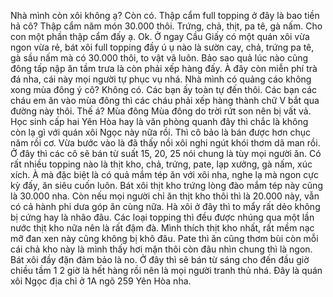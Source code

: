 Nhà mình còn xôi không ạ? Còn có. Thập cẩm full topping ở đây là bao tiền hả cô? Thập cẩm năm món 30.000 thôi. Trứng, chả, thịt, pa tê, gà nấm. Cho con một phần thập cẩm đấy ạ. Ok. Ở ngay Cầu Giấy có một quán xôi vừa ngon vừa rẻ, bát xôi full topping đầy ú ụ nào là sườn cay, chả, trứng pa tê, gà sầu nấm mà có 30.000 thôi, to vật vã luôn. Bảo sao quả lúc nào cũng đông tấp nập ăn tầm trưa là còn phải xếp hàng đấy. À đây còn miễn phí trà đá nha, cái này mọi người tự phục vụ nhá. Nhà mình có quảng cáo không xong mùa đông ý cô? Không có. Các bạn ấy toàn tự đến thôi. Các bạn các cháu em ăn vào mùa đông thì các cháu phải xếp hàng thành chữ V bắt qua đường này thôi. Thế á? Mùa đông Mùa đông do trời rứt son nên bị vất vả. Học sinh cấp hai Yên Hòa hay là văn phòng quanh đây thì chắc là không còn lạ gì với quán xôi Ngọc này nữa rồi. Thì cô bảo là bán được hơn chục năm rồi cơ. Vừa bước vào là đã thấy nồi xôi nghi ngút khói thơm dã man rồi. Ở đây thì các cô sẽ bán từ suất 15, 20, 25 nói chung là tùy mọi người ăn. Có rất nhiều topping nào là thịt kho, chả, trứng, pate, lạp xưởng, gà nấm, xúc xích. À mà đặc biệt là có quả mắm tép ăn với xôi nha, nghe lạ mà ngon cực kỳ đấy, ăn siêu cuốn luôn. Bát xôi thịt kho trứng lòng đào mắm tép này cũng là 30.000 nha. Còn nếu mọi người chỉ ăn thịt kho thôi thì là 20.000 này, vẫn có cả hành phi dưa góp ăn cùng nữa. Hà xôi ở đây thì to mẩy rất dẻo không bị cứng hay là nhão đâu. Các loại topping thì đều được nhúng qua một lần nước thịt kho nữa nên là rất đậm đà. Mình thích thịt kho nhất, rất mềm nạc mỡ đan xen này cũng không bị khô đâu. Pate thì ăn cũng thơm bùi còn mỗi cái chả kho này là mình thấy hơi mặn thôi còn đâu nhìn chung thì là ngon. Bát xôi đầy đặn đảm bảo là no. Ở đây thì sẽ bán từ sáng cho đến đầu giờ chiều tầm 1 2 giờ là hết hàng rồi nên là mọi người tranh thủ nhá. Đây là quán xôi Ngọc địa chỉ ở 1A ngõ 259 Yên Hòa nha.